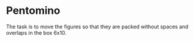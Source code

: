 # Pentomino

The task is to move the figures so that they are packed without spaces and overlaps in the box 6x10.
